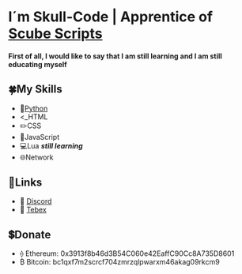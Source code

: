 # I´m Skull-Code | Apprentice of [Scube Scripts](https://github.com/ScubeScripts)

#### First of all, I would like to say that I am still learning and I am still educating myself

## 🍀My Skills

- 🐍[Python](https://github.com/Skull-Code/Skull-Code/tree/Python)
- <_HTML
- ✏️CSS
- 🔗JavaScript
- 💻Lua  **_still learning_**
- 🌐Network

## 🔗Links

- 🎤 [Discord](https://discord.gg/GAmWAXexvV)
- 🛒 [Tebex](https://scube.tebex.io/)





## 💲Donate
- ⟠ Ethereum: 0x3913f8b46d3B54C060e42EaffC90Cc8A735D8601
- ₿ Bitcoin: bc1qxf7m2scrcf704zmrzqlpwarxm46akag09rkcm9
